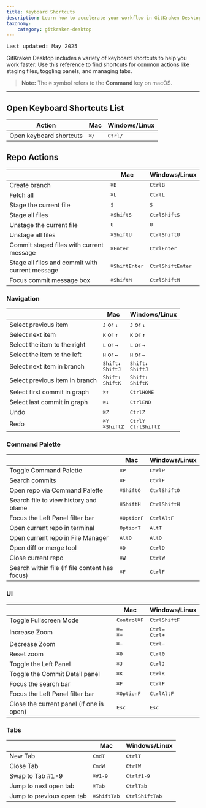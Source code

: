 ```yaml
---
title: Keyboard Shortcuts
description: Learn how to accelerate your workflow in GitKraken Desktop with keyboard shortcuts.
taxonomy:
    category: gitkraken-desktop
---
```

<kbd>Last updated: May 2025</kbd>

GitKraken Desktop includes a variety of keyboard shortcuts to help you work faster. Use this reference to find shortcuts for common actions like staging files, toggling panels, and managing tabs.

<blockquote><strong>Note:</strong> The <kbd>&#8984;</kbd> symbol refers to the <strong>Command</strong> key on macOS.</blockquote>

***

## Open Keyboard Shortcuts List

<table class='table table--bordered table--shortcuts'>
  <thead>
    <tr>
      <th scope="col">Action</th>
      <th scope="col">Mac</th>
      <th scope="col">Windows/Linux</th>
    </tr>
  </thead>
  <tbody>
    <tr>
      <td>Open keyboard shortcuts</td>
      <td><kbd>&#8984;</kbd><kbd>/</kbd></td>
      <td><kbd>Ctrl</kbd><kbd>/</kbd></td>
    </tr>
  </tbody>
</table>

## Repo Actions
<table class='table table--bordered table--shortcuts'>
    <thead>
        <tr>
            <th></th>
            <th>Mac</th>
            <th>Windows/Linux</th>
        </tr>
    </thead>
    <tbody>
        <tr>
            <td>Create branch</td>
            <td><kbd>&#8984;</kbd><kbd>B</kbd></td>
            <td><kbd>Ctrl</kbd><kbd>B</kbd></td>
        </tr>
        <tr>
            <td>Fetch all</td>
            <td><kbd>&#8984;</kbd><kbd>L</kbd></td>
            <td><kbd>Ctrl</kbd><kbd>L</kbd></td>
        </tr>
        <tr>
            <td>Stage the current file</td>
            <td><kbd>S</kbd></td>
            <td><kbd>S</kbd></td>
        </tr>
        <tr>
            <td>Stage all files</td>
            <td><kbd>&#8984;</kbd><kbd>Shift</kbd><kbd>S</kbd></td>
            <td><kbd>Ctrl</kbd><kbd>Shift</kbd><kbd>S</kbd></td>
        </tr>
        <tr>
            <td>Unstage the current file</td>
            <td><kbd>U</kbd></td>
            <td><kbd>U</kbd></td>
        </tr>
        <tr>
            <td>Unstage all files</td>
            <td><kbd>&#8984;</kbd><kbd>Shift</kbd><kbd>U</kbd></td>
            <td><kbd>Ctrl</kbd><kbd>Shift</kbd><kbd>U</kbd></td>
        </tr>
        <tr>
            <td>Commit staged files with current message</td>
            <td><kbd>&#8984;</kbd><kbd>Enter</kbd></td>
            <td><kbd>Ctrl</kbd><kbd>Enter</kbd></td>
        </tr>
        <tr>
            <td>Stage all files and commit with current message</td>
            <td><kbd>&#8984;</kbd><kbd>Shift</kbd><kbd>Enter</kbd></td>
            <td><kbd>Ctrl</kbd><kbd>Shift</kbd><kbd>Enter</kbd></td>
        </tr>
        <tr>
            <td>Focus commit message box</td>
            <td><kbd>&#8984;</kbd><kbd>Shift</kbd><kbd>M</kbd></td>
            <td><kbd>Ctrl</kbd><kbd>Shift</kbd><kbd>M</kbd></td>
        </tr>
    </tbody>
</table>

### Navigation
<table class='table table--bordered table--shortcuts'>
    <thead>
        <tr>
            <th>&nbsp;</th>
            <th>Mac</th>
            <th>Windows/Linux</th>
        </tr>
    </thead>
    <tbody>
        <tr>
            <td>Select previous item</td>
            <td><kbd>J</kbd> or <kbd>&darr;</kbd></td>
            <td><kbd>J</kbd> or <kbd>&darr;</kbd></td>
        </tr>
        <tr>
            <td>Select next item</td>
            <td><kbd>K</kbd> or <kbd>&uarr;</kbd></td>
            <td><kbd>K</kbd> or <kbd>&uarr;</kbd></td>
        </tr>
        <tr>
            <td>Select the item to the right</td>
            <td><kbd>L</kbd> or <kbd>&rarr;</kbd></td>
            <td><kbd>L</kbd> or <kbd>&rarr;</kbd></td>
        </tr>
        <tr>
            <td>Select the item to the left</td>
            <td><kbd>H</kbd> or <kbd>&larr;</kbd></td>
            <td><kbd>H</kbd> or <kbd>&larr;</kbd></td>
        </tr>
        <tr>
            <td>Select next item in branch</td>
            <td><kbd>Shift</kbd><kbd>&darr;</kbd><br>
            <kbd>Shift</kbd><kbd>J</td>
            <td><kbd>Shift</kbd><kbd>&darr;</kbd><br>
            <kbd>Shift</kbd><kbd>J</td>
        </tr>
        <tr>
            <td>Select previous item in branch</td>
            <td><kbd>Shift</kbd><kbd>&uarr;</kbd><br>
            <kbd>Shift</kbd><kbd>K</td>
            <td><kbd>Shift</kbd><kbd>&uarr;</kbd><br>
            <kbd>Shift</kbd><kbd>K</td>
        </tr>
        <tr>
            <td>Select first commit in graph</td>
            <td><kbd>&#8984;</kbd><kbd>&uarr;</kbd></td>
            <td><kbd>Ctrl</kbd><kbd>HOME</kbd></td>
        </tr>
        <tr>
            <td>Select last commit in graph</td>
            <td><kbd>&#8984;</kbd><kbd>&darr;</kbd></td>
            <td><kbd>Ctrl</kbd><kbd>END</kbd></td>
        </tr>
        <tr>
            <td>Undo</td>
            <td><kbd>&#8984;</kbd><kbd>Z</kbd></td>
            <td><kbd>Ctrl</kbd><kbd>Z</kbd></td>
        </tr>
        <tr>
            <td>Redo</td>
            <td><kbd>&#8984;</kbd><kbd>Y</kbd><br>
            <kbd>&#8984;</kbd><kbd>Shift</kbd><kbd>Z</kbd></td>
            <td><kbd>Ctrl</kbd><kbd>Y</kbd><br>
            <kbd>Ctrl</kbd><kbd>Shift</kbd><kbd>Z</kbd></td>
        </tr>
    </tbody>
</table>

### Command Palette
<table class='table table--bordered table--shortcuts'>
    <thead>
        <tr>
            <th>&nbsp;</th>
            <th>Mac</th>
            <th>Windows/Linux</th>
        </tr>
    </thead>
    <tbody>
         <tr>
            <td>Toggle Command Palette</td>
            <td><kbd>&#8984;</kbd><kbd>P</kbd></td>
            <td><kbd>Ctrl</kbd><kbd>P</kbd></td>
        </tr>
        <tr>
            <td>Search commits</td>
            <td><kbd>&#8984;</kbd><kbd>F</kbd></td>
            <td><kbd>Ctrl</kbd><kbd>F</kbd></td>
        </tr>
        <tr>
            <td>Open repo via Command Palette</td>
            <td><kbd>&#8984;</kbd><kbd>Shift</kbd><kbd>O</kbd>
            <td><kbd>Ctrl</kbd><kbd>Shift</kbd><kbd>O</kbd>
        </tr>
        <tr>
            <td>Search file to view history and blame</td>
            <td><kbd>&#8984;</kbd><kbd>Shift</kbd><kbd>H</kbd></td>
            <td><kbd>Ctrl</kbd><kbd>Shift</kbd><kbd>H</kbd></td>
        </tr>
        <tr>
            <td>Focus the Left Panel filter bar</td>
            <td><kbd>&#8984;</kbd><kbd>Option</kbd><kbd>F</kbd></td>
            <td><kbd>Ctrl</kbd><kbd>Alt</kbd><kbd>F</kbd></td>
        </tr>
        <tr>
            <td>Open current repo in terminal</td>
            <td><kbd>Option</kbd><kbd>T</kbd>
            <td><kbd>Alt</kbd><kbd>T</kbd>
        </tr>
        <tr>
            <td>Open current repo in File Manager</td>
            <td><kbd>Alt</kbd><kbd>O</kbd>
            <td><kbd>Alt</kbd><kbd>O</kbd>
        </tr>
        <tr>
            <td>Open diff or merge tool</td>
            <td><kbd>&#8984;</kbd><kbd>D</kbd>
            <td><kbd>Ctrl</kbd><kbd>D</kbd>
        </tr>
        <tr>
            <td>Close current repo</td>
            <td><kbd>&#8984;</kbd><kbd>W</kbd>
            <td><kbd>Ctrl</kbd><kbd>W</kbd>
        </tr>
        <tr>
            <td>Search within file (if file content has focus)</td>
            <td><kbd>&#8984;</kbd><kbd>F</kbd>
            <td><kbd>Ctrl</kbd><kbd>F</kbd>
        </tr>
    </tbody>
</table>

### UI
<table class='table table--bordered table--shortcuts'>
    <thead>
        <tr>
            <th>&nbsp;</th>
            <th>Mac</th>
            <th>Windows/Linux</th>
        </tr>
    </thead>
    <tbody>
        <tr>
            <td>Toggle Fullscreen Mode</td>
            <td><kbd>Control</kbd><kbd>&#8984;</kbd><kbd>F</kbd><br>
            <td><kbd>Ctrl</kbd><kbd>Shift</kbd><kbd>F</kbd><br>
        </tr>
        <tr>
            <td>Increase Zoom</td>
            <td><kbd>&#8984;</kbd><kbd>&equals;</kbd><br>
            <kbd>&#8984;</kbd><kbd>&plus;</kbd></td>
            <td><kbd>Ctrl</kbd><kbd>&equals;</kbd><br>
            <kbd>Ctrl</kbd><kbd>&plus;</kbd></td>
        </tr>
        <tr>
            <td>Decrease Zoom</td>
            <td><kbd>&#8984;</kbd><kbd>&minus;</kbd></td>
            <td><kbd>Ctrl</kbd><kbd>&minus;</kbd></td>
        </tr>
        <tr>
            <td>Reset zoom</td>
            <td><kbd>&#8984;</kbd><kbd>0</kbd></td>
            <td><kbd>Ctrl</kbd><kbd>0</kbd></td>
        </tr>
        <tr>
            <td>Toggle the Left Panel</td>
            <td><kbd>&#8984;</kbd><kbd>J</kbd></td>
            <td><kbd>Ctrl</kbd><kbd>J</kbd></td>
        </tr>
        <tr>
            <td>Toggle the Commit Detail panel</td>
            <td><kbd>&#8984;</kbd><kbd>K</kbd></td>
            <td><kbd>Ctrl</kbd><kbd>K</kbd></td>
        </tr>
        <tr>
            <td>Focus the search bar</td>
            <td><kbd>&#8984;</kbd><kbd>F</kbd></td>
            <td><kbd>Ctrl</kbd><kbd>F</kbd></td>
        </tr>
        <tr>
            <td>Focus the Left Panel filter bar</td>
            <td><kbd>&#8984;</kbd><kbd>Option</kbd><kbd>F</kbd></td>
            <td><kbd>Ctrl</kbd><kbd>Alt</kbd><kbd>F</kbd></td>
        </tr>
        <tr>
            <td>Close the current panel (if one is open)</td>
            <td><kbd>Esc</kbd></td>
            <td><kbd>Esc</kbd></td>
        </tr>
    </tbody>
</table>

### Tabs
<table class='table table--bordered table--shortcuts'>
    <thead>
        <tr>
            <th>&nbsp;</th>
            <th>Mac</th>
            <th>Windows/Linux</th>
        </tr>
    </thead>
    <tbody>
        <tr>
            <td>New Tab</td>
            <td><kbd>Cmd</kbd><kbd>T</kbd><br>
            <td><kbd>Ctrl</kbd><kbd>T</kbd><br>
        </tr>
        <tr>
            <td>Close Tab</td>
            <td><kbd>Cmd</kbd><kbd>W</kbd><br>
            <td><kbd>Ctrl</kbd><kbd>W</kbd><br>
        </tr>
        </tr>
        <tr>
            <td>Swap to Tab #1-9</td>
            <td><kbd>&#8984;</kbd><kbd>#1-9</kbd></td>
            <td><kbd>Ctrl</kbd><kbd>#1-9</kbd></td>
        </tr>
        <tr>
            <td>Jump to next open tab</td>
            <td><kbd>&#8984;</kbd><kbd>Tab</kbd></td>
            <td><kbd>Ctrl</kbd><kbd>Tab</kbd></td>
        </tr>
        <tr>
            <td>Jump to previous open tab</td>
            <td><kbd>&#8984;</kbd><kbd>Shift</kbd><kbd>Tab</kbd></td>
            <td><kbd>Ctrl</kbd><kbd>Shift</kbd><kbd>Tab</kbd></td>
        </tr>
    </tbody>
</table>


